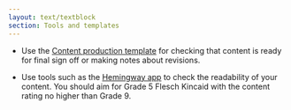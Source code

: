 ```yaml
---
layout: text/textblock
section: Tools and templates
---
```


- Use the [Content production template](../content-production-template) for checking that content is ready for final sign off or making notes about revisions.

- Use tools such as the [Hemingway app](http://www.hemingwayapp.com/) to check the readability of your content. You should aim for Grade 5 Flesch Kincaid with the content rating no higher than Grade 9.
